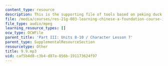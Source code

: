 ```yaml
---
content_type: resource
description: This is the supporting file of tools based on peking duck.
file: /media/courses/res-21g-003-learning-chinese-a-foundation-course-in-mandarin-spring-2011/caf5b4d8c3b4d87a856b191173624f97_9.9.mp3
file_type: audio/mpeg
learning_resource_types: []
ocw_type: OCWFile
parent_title: 'Part III: Units 8-10 / Character Lesson 7'
parent_type: SupplementalResourceSection
resourcetype: Other
title: 9.9.mp3
uid: caf5b4d8-c3b4-d87a-856b-191173624f97
---
```

